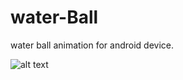 # water-Ball
water ball animation for android device.

![alt text](https://github.com/duldun/water-Ball/blob/001/app/src/main/res/mipmap-xhdpi/ic_launcher.png)


